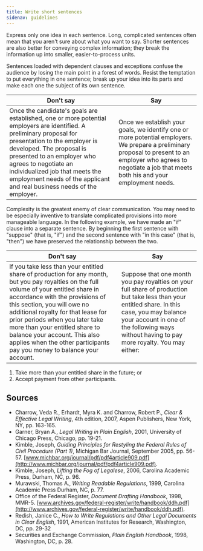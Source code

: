 ```yaml
---
title: Write short sentences
sidenav: guidelines
---
```


Express only one idea in each sentence. Long, complicated sentences often mean that you aren't sure about what you want to say. Shorter sentences are also better for conveying complex information; they break the information up into smaller, easier-to-process units.

Sentences loaded with dependent clauses and exceptions confuse the audience by losing the main point in a forest of words. Resist the temptation to put everything in one sentence; break up your idea into its parts and make each one the subject of its own sentence.

Don't say                                                                                                                                                                                                                                                                                                                                          | Say
-------------------------------------------------------------------------------------------------------------------------------------------------------------------------------------------------------------------------------------------------------------------------------------------------------------------------------------------------- | -------------------------------------------------------------------------------------------------------------------------------------------------------------------------------------------------------------------
Once the candidate's goals are established, one or more potential employers are identified. A preliminary proposal for presentation to the employer is developed. The proposal is presented to an employer who agrees to negotiate an individualized job that meets the employment needs of the applicant and real business needs of the employer. | Once we establish your goals, we identify one or more potential employers. We prepare a preliminary proposal to present to an employer who agrees to negotiate a job that meets both his and your employment needs.

Complexity is the greatest enemy of clear communication. You may need to be especially inventive to translate complicated provisions into more manageable language. In the following example, we have made an "if" clause into a separate sentence. By beginning the first sentence with "suppose" (that is, "if") and the second sentence with "in this case" (that is, "then") we have preserved the relationship between the two.

Don't say                                                                                                                                                                                                                                                                                                                                                                                                                     | Say
----------------------------------------------------------------------------------------------------------------------------------------------------------------------------------------------------------------------------------------------------------------------------------------------------------------------------------------------------------------------------------------------------------------------------- | ---------------------------------------------------------------------------------------------------------------------------------------------------------------------------------------------------------------------------------------------
If you take less than your entitled share of production for any month, but you pay royalties on the full volume of your entitled share in accordance with the provisions of this section, you will owe no additional royalty for that lease for prior periods when you later take more than your entitled share to balance your account. This also applies when the other participants pay you money to balance your account. | Suppose that one month you pay royalties on your full share of production but take less than your entitled share. In this case, you may balance your account in one of the following ways without having to pay more royalty. You may either:

1. Take more than your entitled share in the future; or
2. Accept payment from other participants.

## Sources

- Charrow, Veda R., Erhardt, Myra K. and Charrow, Robert P., _Clear & Effective Legal Writing_, 4th edition, 2007, Aspen Publishers, New York, NY, pp. 163-165.
- Garner, Bryan A., _Legal Writing in Plain English_, 2001, University of Chicago Press, Chicago, pp. 19-21.
- Kimble, Joseph, _Guiding Principles for Restyling the Federal Rules of Civil Procedure (Part 1)_, Michigan Bar Journal, September 2005, pp. 56-57\. [www.michbar.org/journal/pdf/pdf4article909.pdf](http://www.michbar.org/journal/pdf/pdf4article909.pdf).
- Kimble, Joseph, _Lifting the Fog of Legalese_, 2006, Carolina Academic Press, Durham, NC, p. 96.
- Murawski, Thomas A., _Writing Readable Regulations_, 1999, Carolina Academic Press Durham, NC, p. 77.
- Office of the Federal Register, _Document Drafting Handbook_, 1998, MMR-5\. [www.archives.gov/federal-register/write/handbook/ddh.pdf](http://www.archives.gov/federal-register/write/handbook/ddh.pdf).
- Redish, Janice C., _How to Write Regulations and Other Legal Documents in Clear English_, 1991, American Institutes for Research, Washington, DC, pp. 29-32
- Securities and Exchange Commission, _Plain English Handbook_, 1998, Washington, DC, p. 28.
